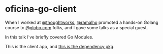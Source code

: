 # oficina-go-client

When I worked at [@thoughtworks](https://github.com/thoughtworks), [@ramalho](https://github.com/ramalho) promoted a hands-on Golang course to [@globo.com](https://github.com/globocom) folks, and I gave some talks as a special guest.

In this talk I've briefly covered Go Modules.

This is the client app, and [this is the dependency pkg](https://github.com/gritt/oficina-go-pkg).
